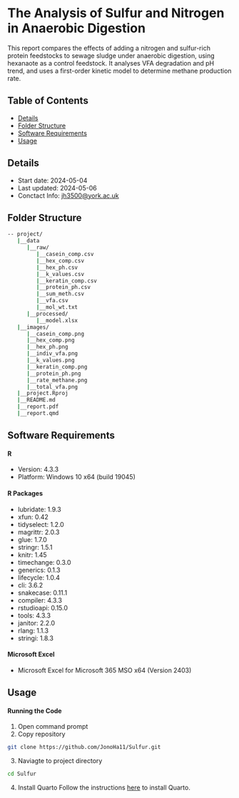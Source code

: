 # The Analysis of Sulfur and Nitrogen in Anaerobic Digestion
This report compares the effects of adding a nitrogen and sulfur-rich protein feedstocks to sewage sludge under anaerobic digestion, using hexanaote as a control feedstock. It analyses VFA degradation and pH trend, and uses a first-order kinetic model to determine methane production rate.

## Table of Contents
- [Details](#details)
- [Folder Structure](#folder-structure)
- [Software Requirements](#software-requirements)
- [Usage](#usage)

## Details
- Start date: 2024-05-04
- Last updated: 2024-05-06
- Conctact Info: jh3500@york.ac.uk

## Folder Structure
```bash
-- project/
   |__data
      |__raw/
         |__casein_comp.csv
         |__hex_comp.csv
         |__hex_ph.csv
         |__k_values.csv
         |__keratin_comp.csv
         |__protein_ph.csv
         |__sum_meth.csv
         |__vfa.csv
         |__mol_wt.txt
      |__processed/
         |__model.xlsx
   |__images/
      |__casein_comp.png
      |__hex_comp.png
      |__hex_ph.png
      |__indiv_vfa.png
      |__k_values.png
      |__keratin_comp.png
      |__protein_ph.png
      |__rate_methane.png
      |__total_vfa.png
   |__project.Rproj
   |__README.md
   |__report.pdf
   |__report.qmd
```

## Software Requirements

#### R

- Version: 4.3.3
- Platform: Windows 10 x64 (build 19045)

#### R Packages

- lubridate: 1.9.3
- xfun: 0.42
- tidyselect: 1.2.0
- magrittr: 2.0.3
- glue: 1.7.0
- stringr: 1.5.1
- knitr: 1.45
- timechange: 0.3.0
- generics: 0.1.3
- lifecycle: 1.0.4
- cli: 3.6.2
- snakecase: 0.11.1
- compiler: 4.3.3
- rstudioapi: 0.15.0
- tools: 4.3.3
- janitor: 2.2.0
- rlang: 1.1.3
- stringi: 1.8.3

#### Microsoft Excel

- Microsoft Excel for Microsoft 365 MSO x64 (Version 2403)

## Usage

#### Running the Code

1. Open command prompt
2. Copy repository
```bash
git clone https://github.com/JonoHa11/Sulfur.git
```
3. Naviagte to project directory
```bash
cd Sulfur
```

4. Install Quarto
Follow the instructions [here](quarto-lang.com/docs/getting-started/install/) to install Quarto.

